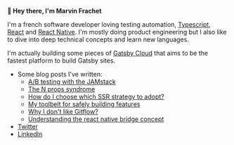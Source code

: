 **👋 Hey there, I'm Marvin Frachet**

I'm a french software developer loving testing automation, [Typescript](https://www.typescriptlang.org/), [React](https://reactjs.org/) and [React Native](https://reactnative.dev/). I'm mostly doing product engineering but I also like to dive into deep technical concepts and learn new languages.

I'm actually building some pieces of [Gatsby Cloud](gatsbyjs.com) that aims to be the fastest platform to build Gatsby sites.

- Some blog posts I've written:
  - [A/B testing with the JAMstack](https://mfrachet.github.io/a-b-testing-with-the-jamstack)
  - [The N props syndrome](https://mfrachet.github.io/the-n-props-syndrome)
  - [How do I choose which SSR strategy to adopt?](https://mfrachet.github.io/how-do-i-choose-a-ssr-strategy)
  - [My toolbelt for safely building features](https://mfrachet.github.io/my-toolbelt)
  - [Why I don't like Gitflow?](https://mfrachet.github.io/why-i-dont-like-gitflow)
  - [Understanding the react native bridge concept](https://medium.com/hackernoon/understanding-react-native-bridge-concept-e9526066ddb8)
- [Twitter](https://twitter.com/mfrachet)
- [LinkedIn](https://www.linkedin.com/in/marvin-frachet-49165365/)
